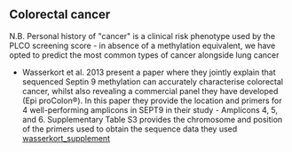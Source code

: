 ## Colorectal cancer

N.B. Personal history of "cancer" is a clinical risk phenotype used by the PLCO screening score - in absence of a methylation equivalent, we have opted to predict the most common types of cancer alongside lung cancer

* Wasserkort et al. 2013 present a paper where they jointly explain that sequenced Septin 9 methylation can accurately characterise colorectal cancer, whilst also revealing a commercial panel they have developed (Epi proColon®). In this paper they provide the location and primers for 4 well-performing amplicons in SEPT9 in their study - Amplicons 4, 5, and 6. Supplementary Table S3 provides the chromosome and position of the primers used to obtain the sequence data they used [wasserkort_supplement](sources/wasserkort_supplement)
